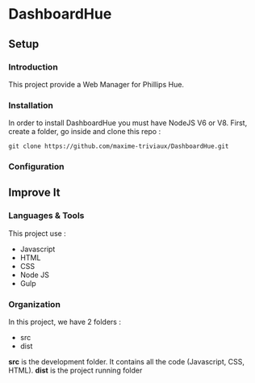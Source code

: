 # DashboardHue
## Setup
### Introduction
This project provide a Web Manager for Phillips Hue.

### Installation
In order to install DashboardHue you must have NodeJS V6 or V8.
First, create a folder, go inside and clone this repo :
```
git clone https://github.com/maxime-triviaux/DashboardHue.git
```
### Configuration

## Improve It

### Languages & Tools

This project use :
* Javascript
* HTML
* CSS
* Node JS
* Gulp


### Organization

In this project, we have 2 folders :
* src
* dist

**src** is the development folder. It contains all the code (Javascript, CSS, HTML).
**dist** is the project running folder  
